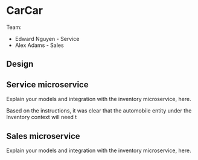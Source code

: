 # CarCar

Team:

* Edward Nguyen - Service
* Alex Adams - Sales

## Design

## Service microservice

Explain your models and integration with the inventory
microservice, here.

Based on the instructions, it was clear that the automobile entity under the Inventory context will need t

## Sales microservice

Explain your models and integration with the inventory
microservice, here.
